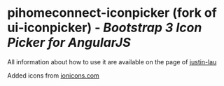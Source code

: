 # pihomeconnect-iconpicker (fork of ui-iconpicker) - _Bootstrap 3 Icon Picker for AngularJS_ #

All information about how to use it are available on the page of [justin-lau](https://github.com/justin-lau/ui-iconpicker)

Added icons from [ionicons.com](http://ionicons.com)